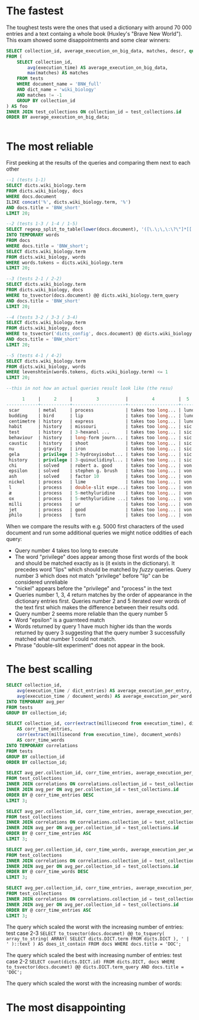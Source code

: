 # The fastest

The toughest tests were the ones that used a dictionary with around 70 000 entries and a text containg a whole book (Huxley's "Brave New World"). This exam showed some disappointments and some clear winners:

```sql
SELECT collection_id, average_execution_on_big_data, matches, descr, query
FROM (
    SELECT collection_id, 
        avg(execution_time) AS average_execution_on_big_data,
        max(matches) AS matches
    FROM tests 
    WHERE document_name = 'BNW_full'
    AND dict_name = 'wiki_biology'
    AND matches != -1
    GROUP BY collection_id
) AS foo
INNER JOIN test_collections ON collection_id = test_collections.id
ORDER BY average_execution_on_big_data;
```
```
```

# The most reliable

First peeking at the results of the queries and comparing them next to each other

```sql
--1 (tests 1-1)
SELECT dicts.wiki_biology.term
FROM dicts.wiki_biology, docs
WHERE docs.document
ILIKE concat('%', dicts.wiki_biology.term, '%')
AND docs.title = 'BNW_short'
LIMIT 20;

--2 (tests 1-3 / 1-4 / 1-5)
SELECT regexp_split_to_table(lower(docs.document), '([\.\;\,\:\?\"]*[[:space:]]+|\.)') tokens
INTO TEMPORARY words
FROM docs
WHERE docs.title = 'BNW_short';
SELECT dicts.wiki_biology.term
FROM dicts.wiki_biology, words
WHERE words.tokens = dicts.wiki_biology.term
LIMIT 20;

--3 (tests 2-1 / 2-2)
SELECT dicts.wiki_biology.term
FROM dicts.wiki_biology, docs
WHERE to_tsvector(docs.document) @@ dicts.wiki_biology.term_query
AND docs.title = 'BNW_short'
LIMIT 20;

--4 (tests 3-2 / 3-3 / 3-4)
SELECT dicts.wiki_biology.term
FROM dicts.wiki_biology, docs
WHERE to_tsvector('dicts_config', docs.document) @@ dicts.wiki_biology.term_query
AND docs.title = 'BNW_short'
LIMIT 20;

--5 (tests 4-1 / 4-2)
SELECT dicts.wiki_biology.term
FROM dicts.wiki_biology, words
WHERE levenshtein(words.tokens, dicts.wiki_biology.term) <= 1
LIMIT 20;
```

```sql
--this in not how an actual queries result look like (the resu)

      1     |     2     |         3          |         4         |  5   |  
------------+-----------+--------------------+-------------------+------+
 scar       | metal     | process            | takes too long... | lund |
 budding    | bird      | lip                | takes too long... | lund |
 centimetre | history   | express            | takes too long... | lund |
 habit      | history   | missouri           | takes too long... | sic  |
 test       | history   | 3-hexanol ...      | takes too long... | sic  |
 behaviour  | history   | long-form journ... | takes too long... | sic  |
 caustic    | history   | shoot              | takes too long... | sic  |
 nu         | gravity   | iron               | takes too long... | sic  |
 gela       | privilege | 3-hydroxyisobut... | takes too long... | sic  |
 history    | privilege | 3-quinuclidinyl... | takes too long... | sic  |
 chi        | solved    | robert a. good     | takes too long... | von  |
 epsilon    | solved    | stephen g. brush   | takes too long... | von  |
 ash        | solved    | factor 10          | takes too long... | von  |
 nickel     | process   | lime               | takes too long... | von  |
 l          | process   | double-slit expe...| takes too long... | von  |
 æ          | process   | 5-methyluridine    | takes too long... | von  |
 ox         | process   | 5-methyluridine ...| takes too long... | von  |
 milli      | process   | ur                 | takes too long... | von  |
 jet        | process   | good               | takes too long... | von  |
 philo      | process   | turn               | takes too long... | von  |
```

When we compare the results with e.g. 5000 first characters of the used document and run some additional queries we might notice oddities of each query:
* Query number 4 takes too long to execute
* The word "privilege" does appear among those first words of the book and should be matched exactly as is (it exists in the dictionary). It precedes word "lips" which should be matched by _fuzzy_ queries. Query number 3 which does not match "privilege" before "lip" can be considered unreliable
* "nickel" appears before the "privilege" and "process" in the text
* Queries number 1, 3, 4 return matches by the order of appearance in the dictionary entries first. Queries number 2 and 5 iterated over words of the text first which makes the difference between their results odd.
* Query number 2 seems more reliable than the query number 5
* Word "epsilon" is a guarnteed match
* Words returned by query 1 have much higher ids than the words returned by query 3 suggesting that the query number 3 successfully matched what number 1 could not match.
* Phrase "double-slit experiment" does not appear in the book.



# The best scalling

```sql
SELECT collection_id, 
    avg(execution_time / dict_entries) AS average_execution_per_entry,
    avg(execution_time / document_words) AS average_execution_per_word 
INTO TEMPORARY avg_per 
FROM tests
GROUP BY collection_id;

SELECT collection_id, corr(extract(millisecond from execution_time), dict_entries)
    AS corr_time_entries,
    corr(extract(millisecond from execution_time), document_words)
    AS corr_time_words
INTO TEMPORARY correlations
FROM tests
GROUP BY collection_id
ORDER BY collection_id;

SELECT avg_per.collection_id, corr_time_entries, average_execution_per_entry, query AS query_which_entries_scaled_quickest
FROM test_collections
INNER JOIN correlations ON correlations.collection_id = test_collections.id
INNER JOIN avg_per ON avg_per.collection_id = test_collections.id
ORDER BY @ corr_time_entries DESC
LIMIT 3;

SELECT avg_per.collection_id, corr_time_entries, average_execution_per_entry, query AS query_which_entries_scaled_least
FROM test_collections
INNER JOIN correlations ON correlations.collection_id = test_collections.id
INNER JOIN avg_per ON avg_per.collection_id = test_collections.id
ORDER BY @ corr_time_entries ASC
LIMIT 3;

SELECT avg_per.collection_id, corr_time_words, average_execution_per_word, query AS query_which_words_scaled_quickest
FROM test_collections
INNER JOIN correlations ON correlations.collection_id = test_collections.id
INNER JOIN avg_per ON avg_per.collection_id = test_collections.id
ORDER BY @ corr_time_words DESC
LIMIT 3;

SELECT avg_per.collection_id, corr_time_entries, average_execution_per_word, query AS query_which_words_scaled_least
FROM test_collections
INNER JOIN correlations ON correlations.collection_id = test_collections.id
INNER JOIN avg_per ON avg_per.collection_id = test_collections.id
ORDER BY @ corr_time_entries ASC
LIMIT 3;
```

The query which scaled the worst with the increasing number of entries: test case 2-3 `SELECT to_tsvector(docs.documet) @@ to_tsquery( array_to_string( ARRAY( SELECT dicts.DICT.term FROM dicts.DICT ), ' | ' )::text ) AS does_it_contain FROM docs WHERE docs.title = 'DOC';`

The query which scaled the best with increasing number of entries: test case 2-2 `SELECT count(dicts.DICT.id) FROM dicts.DICT, docs WHERE to_tsvector(docs.documet) @@ dicts.DICT.term_query AND docs.title = 'DOC';`

The query which scaled the worst with the increasing number of words:


# The most disappointing


